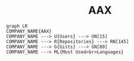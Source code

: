 <h1 align="center">AAX</h1>

```mermaid
graph LR
COMPANY_NAME{AAX}
COMPANY_NAME ---> U{Users} ---> UN[15]
COMPANY_NAME ---> R{Repositories} ---> RN[145]
COMPANY_NAME ---> G{Gists} ---> GN[80]
COMPANY_NAME ---> ML{Most Used<br>Languages}
```
